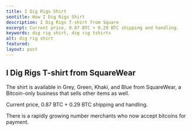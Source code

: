 ```yaml
---
title: I Dig Rigs Shirt
seotitle: How I Dig Rigs Shirt
description: I Dig Rigs T-shirt from Square
excerpt: Current price, 0.87 BTC + 0.29 BTC shipping and handling.
keywords: dig rig shirt, dig rig tshirts
alt: dig rig shirt
featured: 
layout: post
---
```


<h2>I Dig Rigs T-shirt from SquareWear</h2>

<p>The shirt is available in Grey, Green, Khaki, and Blue from SquareWear, a Bitcoin-only business that sells other items as well.<p>

<p>Current price, 0.87 BTC + 0.29 BTC shipping and handling.<p>

<p>There is a rapidly growing number merchants who now accept bitcoins for payment.<p>

